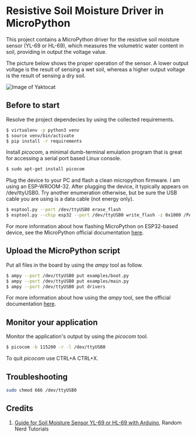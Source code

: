 # Resistive Soil Moisture Driver in MicroPython
This project contains a MicroPython driver for the resistive soil moisture sensor (YL-69 or HL-69), which measures the volumetric water content in soil, providing in output the voltage value.

The picture below shows the proper operation of the sensor. A lower output voltage is the result of sensing a wet soil, whereas a higher output voltage is the result of sensing a dry soil.

![Image of Yaktocat](https://i1.wp.com/randomnerdtutorials.com/wp-content/uploads/2016/07/soil-moisture-sensor-e1467578282801.png?resize=895%2C487&quality=100&strip=all&ssl=1)

 
## Before to start
Resolve the project dependecies by using the collected requirements.
```bash
$ virtualenv -p python3 venv
$ source venv/bin/activate
$ pip install -r requirements
```

Install *picocom*, a minimal dumb-terminal emulation program that is great for accessing a serial port based Linux console.
```bash
$ sudo apt-get install picocom
```

Plug the device to your PC and flash a clean micropython firmware. I am using an ESP-WROOM-32. After plugging the device, it typically appears on /dev/ttyUSB0. Try another enumeration otherwise, but be sure the USB cable you are using is a data cable (not energy only).
```bash
$ esptool.py --port /dev/ttyUSB0 erase_flash
$ esptool.py --chip esp32 --port /dev/ttyUSB0 write_flash -z 0x1000 /PATH/OF/FIRMWARE
```

For more information about how flashing MicroPython on ESP32-based device, see the MicroPython official documentation [here](https://docs.micropython.org/en/latest/esp32/tutorial/intro.html).

## Upload the MicroPython script
Put all files in the board by using the *ampy* tool as follow.
```bash
$ ampy --port /dev/ttyUSB0 put examples/boot.py
$ ampy --port /dev/ttyUSB0 put examples/main.py
$ ampy --port /dev/ttyUSB0 put drivers
```

For more information about how using the *ampy* tool, see the official documentation [here](https://learn.adafruit.com/micropython-basics-load-files-and-run-code/overview).

## Monitor your application
Monitor the application's output by using the *picocom* tool.
```bash
$ picocom -b 115200 -r -l /dev/ttyUSB0
```

To quit *picocom* use CTRL+A CTRL+X.

## Troubleshooting
```bash
sudo chmod 666 /dev/ttyUSB0
```

## Credits
1. [Guide for Soil Moisture Sensor YL-69 or HL-69 with Arduino](https://randomnerdtutorials.com/guide-for-soil-moisture-sensor-yl-69-or-hl-69-with-the-arduino/), Random Nerd Tutorials